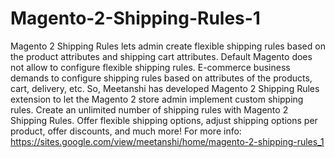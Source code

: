 # Magento-2-Shipping-Rules-1
 Magento 2 Shipping Rules lets admin create flexible shipping rules based on the product attributes and shipping cart attributes. Default Magento does not allow to configure flexible shipping rules. E-commerce business demands to configure shipping rules based on attributes of the products, cart, delivery, etc. So, Meetanshi has developed Magento 2 Shipping Rules extension to let the Magento 2 store admin implement custom shipping rules. Create an unlimited number of shipping rules with Magento 2 Shipping Rules. Offer flexible shipping options, adjust shipping options per product, offer discounts, and much more! For more info: https://sites.google.com/view/meetanshi/home/magento-2-shipping-rules_1    
